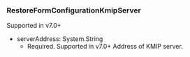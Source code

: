 ### RestoreFormConfigurationKmipServer
Supported in v7.0+

- serverAddress: System.String
  - Required. Supported in v7.0+
  Address of KMIP server.

